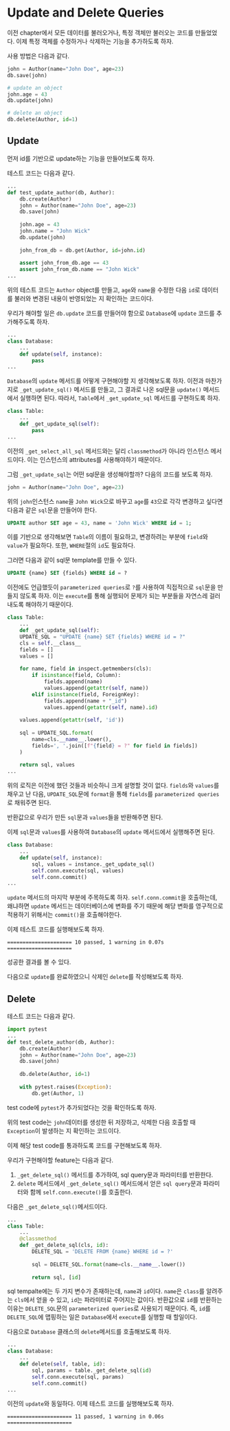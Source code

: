 # Update and Delete Queries
이전 chapter에서 모든 데이터를 불러오거나, 특정 객체만 불러오는 코드를 만들었었다. 이제 특정 객체를 수정하거나 삭제하는 기능을 추가하도록 하자.

사용 방법은 다음과 같다.
```py
john = Author(name="John Doe", age=23)
db.save(john)

# update an object
john.age = 43
db.update(john)

# delete an object
db.delete(Author, id=1)
```

## Update
먼저 id를 기반으로 update하는 기능을 만들어보도록 하자.

테스트 코드는 다음과 같다.
```py
...
def test_update_author(db, Author):
    db.create(Author)
    john = Author(name="John Doe", age=23)
    db.save(john)
    
    john.age = 43
    john.name = "John Wick"
    db.update(john)
    
    john_from_db = db.get(Author, id=john.id)
    
    assert john_from_db.age == 43
    assert john_from_db.name == "John Wick"
...
```
위의 테스트 코드는 `Author` object를 만들고, `age`와 `name`을 수정한 다음 `id`로 데이터를 불러와 변경된 내용이 반영되었는 지 확인하는 코드이다.

우리가 해야할 일은 `db.update` 코드를 만들어야 함으로 `Database`에 `update` 코드를 추가해주도록 하자.

```py
...
class Database:
    ...
    def update(self, instance):
        pass
...
```
`Database`의 `update` 메서드를 어떻게 구현해야할 지 생각해보도록 하자. 이전과 마찬가지로 `_get_update_sql()` 메서드를 만들고, 그 결과로 나온 sql문을 `update()` 메서드에서 실행하면 된다. 따라서, `Table`에서 `_get_update_sql` 메서드를 구현하도록 하자.

```py
class Table:
    ...
    def _get_update_sql(self):
        pass
...
```
이전의 `_get_select_all_sql` 메서드와는 달리 `classmethod`가 아니라 인스턴스 메서드이다. 이는 인스턴스의 attributes를 사용해야하기 때문이다. 

그럼 `_get_update_sql`는 어떤 sql문을 생성해야할까? 다음의 코드를 보도록 하자.

```py
john = Author(name="John Doe", age=23)
```
위의 `john`인스턴스 `name`을 `John Wick`으로 바꾸고 `age`를 `43`으로 각각 변경하고 싶다면 다음과 같은 `sql`문을 만들어야 한다.

```sql
UPDATE author SET age = 43, name = 'John Wick' WHERE id = 1;
```
이를 기반으로 생각해보면 `Table`의 이름이 필요하고, 변경하려는 부분에 `field`와 `value`가 필요하다. 또한, `WHERE`절의 `id`도 필요하다.

그러면 다음과 같이 sql문 template를 만들 수 있다.

```sql
UPDATE {name} SET {fields} WHERE id = ?
```
이전에도 언급했듯이 `parameterized queries`로 `?`를 사용하여 직접적으로 `sql`문을 만들지 않도록 하자. 이는 `execute`를 통해 실행되어 문제가 되는 부분들을 자연스레 걸러내도록 해야하기 때문이다.

```py
class Table:
    ...
    def _get_update_sql(self):
    UPDATE_SQL = "UPDATE {name} SET {fields} WHERE id = ?"
    cls = self.__class__
    fields = []
    values = []
    
    for name, field in inspect.getmembers(cls):
        if isinstance(field, Column):
            fields.append(name)
            values.append(getattr(self, name))
        elif isinstance(field, ForeignKey):
            fields.append(name + "_id")
            values.append(getattr(self, name).id)
    
    values.append(getattr(self, 'id'))
    
    sql = UPDATE_SQL.format(
        name=cls.__name__.lower(),
        fields=', '.join([f"{field} = ?" for field in fields])
    )
    
    return sql, values
...
```
위의 로직은 이전에 했던 것들과 비슷하니 크게 설명할 것이 없다. `fields`와 `values`를 채우고 난 다음, `UPDATE_SQL`문에 `format`을 통해 `fields`를 `parameterized queries`로 채워주면 된다.

반환값으로 우리가 만든 `sql`문과 `values`들을 반환해주면 된다.

이제 `sql`문과 `values`를 사용하여 `Database`의 `update` 메서드에서 실행해주면 된다.

```py
class Database:
    ...
    def update(self, instance):
        sql, values = instance._get_update_sql()
        self.conn.execute(sql, values)
        self.conn.commit()
...
```
`update` 메서드의 마지막 부분에 주목하도록 하자. `self.conn.commit`을 호출하는데, 왜냐하면 `update` 메서드는 데이터베이스에 변화를 주기 때문에 해당 변화를 영구적으로 적용하기 위해서는 `commit()`을 호출해야한다.

이제 테스트 코드를 실행해보도록 하자.

```
===================== 10 passed, 1 warning in 0.07s =====================
```
성공한 결과를 볼 수 있다.

다음으로 `update`를 완료하였으니 삭제인 `delete`를 작성해보도록 하자.

## Delete
테스트 코드는 다음과 같다.

```py
import pytest
...
def test_delete_author(db, Author):
    db.create(Author)
    john = Author(name="John Doe", age=23)
    db.save(john)
    
    db.delete(Author, id=1)
    
    with pytest.raises(Exception):
        db.get(Author, 1)
```
test code에 `pytest`가 추가되었다는 것을 확인하도록 하자. 

위의 test code는 `john`데이터를 생성한 뒤 저장하고, 삭제한 다음 호출할 때 `Exception`이 발생하는 지 확인하는 코드이다.

이제 해당 test code를 통과하도록 코드를 구현해보도록 하자.

우리가 구현해야할 feature는 다음과 같다.

1. `_get_delete_sql()` 메서드를 추가하여, sql query문과 파라미터를 반환한다.
2. `delete` 메서드에서 `_get_delete_sql()` 메서드에서 얻은 `sql query`문과 파라미터와 함께 `self.conn.execute()`를 호출한다.

다음은 `_get_delete_sql()`메서드이다.

```py
...
class Table:
    ...
    @classmethod
    def _get_delete_sql(cls, id):
        DELETE_SQL = 'DELETE FROM {name} WHERE id = ?'
        
        sql = DELETE_SQL.format(name=cls.__name__.lower())
        
        return sql, [id]
```
sql tempalte에는 두 가지 변수가 존재하는데, `name`과 `id`이다. `name`은 `class`를 알려주는 `cls`에서 얻을 수 있고, `id`는 파라미터로 주어지는 값이다. 반환값으로 `id`를 반환하는 이유는 `DELETE_SQL`문의 `parameterized queries`로 사용되기 때문이다. 즉, `id`를 `DELETE_SQL`에 맵핑하는 일은 `Database`에서 `execute`를 실행할 때 할일이다.

다음으로 `Database` 클래스의 `delete`메서드를 호출해보도록 하자.

```py
...
class Database:
    ...
    def delete(self, table, id):
        sql, params = table._get_delete_sql(id)
        self.conn.execute(sql, params)
        self.conn.commit()
...
```
이전의 `update`와 동일하다. 이제 테스트 코드를 실행해보도록 하자.

```
===================== 11 passed, 1 warning in 0.06s =====================
```